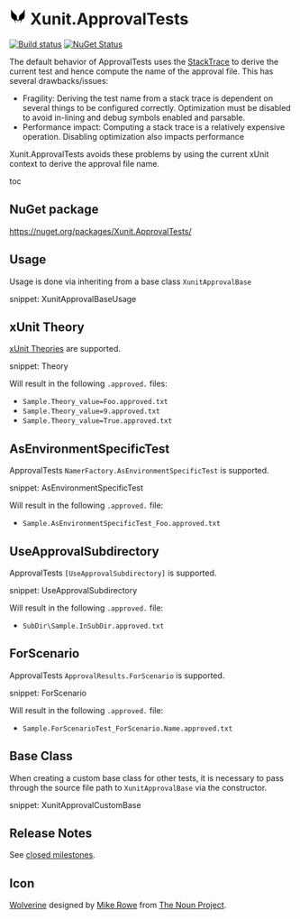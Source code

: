 # <img src="/src/icon.png" height="30px"> Xunit.ApprovalTests

[![Build status](https://ci.appveyor.com/api/projects/status/5x0gasnuhtblvcv2/branch/master?svg=true)](https://ci.appveyor.com/project/SimonCropp/Xunit.ApprovalTests)
[![NuGet Status](https://img.shields.io/nuget/v/Xunit.ApprovalTests.svg?cacheSeconds=86400)](https://www.nuget.org/packages/Xunit.ApprovalTests/)


The default behavior of ApprovalTests uses the [StackTrace](https://docs.microsoft.com/en-us/dotnet/api/system.diagnostics.stacktrace) to derive the current test and hence compute the name of the approval file. This has several drawbacks/issues:

 * Fragility: Deriving the test name from a stack trace is dependent on several things to be configured correctly. Optimization must be disabled to avoid in-lining and debug symbols enabled and parsable.
 * Performance impact: Computing a stack trace is a relatively expensive operation. Disabling optimization also impacts performance

Xunit.ApprovalTests avoids these problems by using the current xUnit context to derive the approval file name.


toc


## NuGet package

https://nuget.org/packages/Xunit.ApprovalTests/


## Usage

Usage is done via inheriting from a base class `XunitApprovalBase`

snippet: XunitApprovalBaseUsage


## xUnit Theory

[xUnit Theories](https://xunit.net/docs/getting-started/netfx/visual-studio#write-first-theory) are supported.

snippet: Theory

Will result in the following `.approved.` files:

 * `Sample.Theory_value=Foo.approved.txt`
 * `Sample.Theory_value=9.approved.txt`
 * `Sample.Theory_value=True.approved.txt`


## AsEnvironmentSpecificTest

ApprovalTests `NamerFactory.AsEnvironmentSpecificTest` is supported.

snippet: AsEnvironmentSpecificTest

Will result in the following `.approved.` file:

 * `Sample.AsEnvironmentSpecificTest_Foo.approved.txt`


## UseApprovalSubdirectory

ApprovalTests `[UseApprovalSubdirectory]` is supported.

snippet: UseApprovalSubdirectory

Will result in the following `.approved.` file:

 * `SubDir\Sample.InSubDir.approved.txt`


## ForScenario

ApprovalTests `ApprovalResults.ForScenario` is supported.

snippet: ForScenario

Will result in the following `.approved.` file:

 * `Sample.ForScenarioTest_ForScenario.Name.approved.txt`


## Base Class

When creating a custom base class for other tests, it is necessary to pass through the source file path to `XunitApprovalBase` via the constructor.

snippet: XunitApprovalCustomBase


## Release Notes

See [closed milestones](../../milestones?state=closed).


## Icon

[Wolverine](https://thenounproject.com/term/wolverine/18415/) designed by [Mike Rowe](https://thenounproject.com/itsmikerowe/) from [The Noun Project](https://thenounproject.com/).